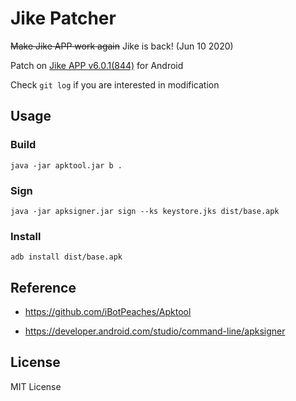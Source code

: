 # Jike Patcher

~~Make Jike APP work again~~ Jike is back! (Jun 10 2020)

Patch on [Jike APP v6.0.1(844)](https://apkpure.com/%E5%8D%B3%E5%88%BB-%E8%AE%B0%E5%BD%95%E6%88%91%EF%BC%8C%E9%81%87%E8%A7%81%E4%BD%A0/com.ruguoapp.jike/download/844-APK) for Android

Check `git log` if you are interested in modification

## Usage

### Build
```
java -jar apktool.jar b .
```

### Sign
```
java -jar apksigner.jar sign --ks keystore.jks dist/base.apk
```

### Install
```
adb install dist/base.apk
```

## Reference

- https://github.com/iBotPeaches/Apktool

- https://developer.android.com/studio/command-line/apksigner

## License

MIT License